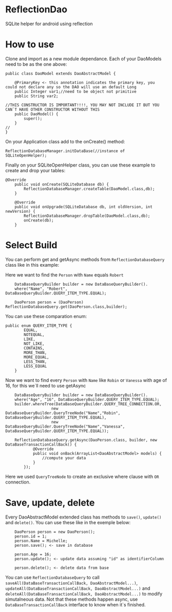 # ReflectionDao
SQLite helper for android using reflection

# How to use

Clone and import as a new module dependance.
Each of your DaoModels need to be as the one above:

```
public class DaoModel extends DaoAbstractModel {

    @PrimaryKey <- this annotation indicates the primary key, you could not declare any so the DAO will use an default Long
    public Integer var1;//need to be object not primitive
    public String var2;

//THIS CONSTRUCTOR IS IMPORTANT!!!!, YOU MAY NOT INCLUDE IT BUT YOU CAN`T HAVE OTHER CONSTRUCTOR WITHOUT THIS
    public DaoModel() {
        super();
    }
//
}
```
On your Application class add to the onCreate() method:
```
ReflectionDatabaseManager.initDataBase(//instance of SQLiteOpenHelper);
```
Finally on your SQLiteOpenHelper class, you can use these example to create and drop your tables:

```
@Override
    public void onCreate(SQLiteDatabase db) {
        ReflectionDatabaseManager.createTable(DaoModel.class,db);
    }

    @Override
    public void onUpgrade(SQLiteDatabase db, int oldVersion, int newVersion) {
        ReflectionDatabaseManager.dropTable(DaoModel.class,db);
        onCreate(db);
    }
```

# Select Build

You can perform get and getAsync methods from `ReflectionDatabaseQuery` class like in this example:

Here we want to find the `Person` with `Name` equals `Robert`
```
    DataBaseQueryBuilder builder = new DataBaseQueryBuilder().
    where("Name", "Robert", DataBaseQueryBuilder.QUERY_ITEM_TYPE.EQUAL);
    
    DaoPerson person = (DaoPerson) ReflectionDatabaseQuery.get(DaoPerson.class,builder);
```

You can use these comparation enum:
```
public enum QUERY_ITEM_TYPE {
        EQUAL,
        NOTEQUAL,
        LIKE,
        NOT_LIKE,
        CONTAINS,
        MORE_THAN,
        MORE_EQUAL,
        LESS_THAN,
        LESS_EQUAL
    }
```

Now we want to find every `Person` with `Name` like `Robin` or `Vanessa` with age of 16, for this we\`ll need to use getAsync
```
    DataBaseQueryBuilder builder = new DataBaseQueryBuilder().
    where("Age", "16", DataBaseQueryBuilder.QUERY_ITEM_TYPE.EQUAL);
    builder.whereTree(DataBaseQueryBuilder.QUERY_TREE_CONNECTION.OR,
                    new DataBaseQueryBuilder.QueryTreeNode("Name","Robin", DataBaseQueryBuilder.QUERY_ITEM_TYPE.EQUAL),
                    new DataBaseQueryBuilder.QueryTreeNode("Name","Vanessa", DataBaseQueryBuilder.QUERY_ITEM_TYPE.EQUAL));
    
    ReflectionDatabaseQuery.getAsync(DaoPerson.class, builder, new DataBaseTransactionCallBack() {
            @Override
            public void onBack(ArrayList<DaoAbstractModel> models) {
                //compute your data
            }
        });
```
Here we used `QueryTreeNode` to create an exclusive where clause with `OR` connection.

# Save, update, delete

Every DaoAbstractModel extended class has methods to `save()`, `update()` and `delete()`. You can use these like in the exemple below:
```
    DaoPerson person = new DaoPerson();
    person.id = 1;
    person.Name = Michelle;
    person.save(); <- save in database
    
    person.Age = 16;
    person.update(); <- update data assuming "id" as identifierColumn
    
    person.delete(); <- delete data from base
```
You can use `ReflectionDatabaseQuery` to call `saveAll(DataBaseTransactionCallBack, DaoAbstractModel...)`, `updateAll(DataBaseTransactionCallBack, DaoAbstractModel...)` and `deleteAll(DataBaseTransactionCallBack, DaoAbstractModel...)` to modify simutalneous data. Not that these methods happen async, use `DataBaseTransactionCallBack` interface to know when it\`s finished.
